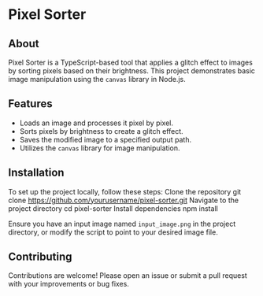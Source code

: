 # Pixel Sorter

## About

Pixel Sorter is a TypeScript-based tool that applies a glitch effect to images by sorting pixels based on their brightness. This project demonstrates basic image manipulation using the `canvas` library in Node.js.

## Features

- Loads an image and processes it pixel by pixel.
- Sorts pixels by brightness to create a glitch effect.
- Saves the modified image to a specified output path.
- Utilizes the `canvas` library for image manipulation.

## Installation

To set up the project locally, follow these steps:
Clone the repository
git clone https://github.com/yourusername/pixel-sorter.git
Navigate to the project directory
cd pixel-sorter
Install dependencies
npm install


Ensure you have an input image named `input_image.png` in the project directory, or modify the script to point to your desired image file.

## Contributing

Contributions are welcome! Please open an issue or submit a pull request with your improvements or bug fixes.
